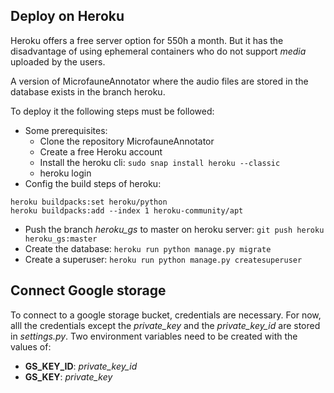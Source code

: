 ## Deploy on Heroku

Heroku offers a free server option for 550h a month. But it has the disadvantage
of using ephemeral containers who do not support *media* uploaded by the users.

A version of MicrofauneAnnotator where the audio files are stored in the database 
exists in the branch heroku.

To deploy it the following steps must be followed:

* Some prerequisites:
  * Clone the repository MicrofauneAnnotator
  * Create a free Heroku account
  * Install the heroku cli: `sudo snap install heroku --classic`
  * heroku login
* Config the build steps of heroku:
```
heroku buildpacks:set heroku/python
heroku buildpacks:add --index 1 heroku-community/apt
```
* Push the branch *heroku_gs* to master on heroku server: `git push heroku heroku_gs:master`
* Create the database: `heroku run python manage.py migrate`
* Create a superuser: `heroku run python manage.py createsuperuser`

## Connect Google storage

To connect to a google storage bucket, credentials are necessary. For now, alll the credentials
except the *private_key* and the *private_key_id* are stored in *settings.py*. 
Two environment variables need to be created with the values of:
* **GS_KEY_ID**: *private_key_id*
* **GS_KEY**: *private_key*
